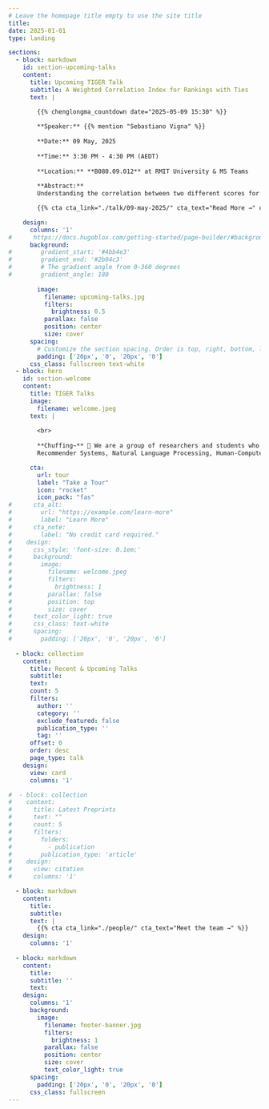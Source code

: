```yaml
---
# Leave the homepage title empty to use the site title
title:
date: 2025-01-01
type: landing

sections:
  - block: markdown
    id: section-upcoming-talks
    content:
      title: Upcoming TIGER Talk
      subtitle: A Weighted Correlation Index for Rankings with Ties
      text: |

        {{% chenglongma_countdown date="2025-05-09 15:30" %}}
        
        **Speaker:** {{% mention "Sebastiano Vigna" %}}
        
        **Date:** 09 May, 2025
        
        **Time:** 3:30 PM - 4:30 PM (AEDT)
        
        **Location:** **B080.09.012** at RMIT University & MS Teams
        
        **Abstract:**
        Understanding the correlation between two different scores for the same set of items is a common problem in graph analysis and information retrieval. The most commonly used statistics that quantifies this correlation is Kendall's $\tau$; however, the standard definition fails to capture that discordances between items with high rank are more important than those between items with low rank. Recently, a new measure of correlation based on average precision has been proposed to solve this problem, but like many alternative proposals in the literature it assumes that there are no ties in the scores. This is a major deficiency in a number of contexts, and in particular when comparing centrality scores on large graphs, as the obvious baseline, indegree, has a very large number of ties in social networks and web graphs. We propose to extend Kendall's definition in a natural way to take into account weights in the presence of ties. We prove a number of interesting mathematical properties of our generalization and describe an O(n log n) algorithm for its computation. We also validate the usefulness of our weighted measure of correlation using experimental data on social networks and web graphs.

        {{% cta cta_link="./talk/09-may-2025/" cta_text="Read More →" cta_new_tab="false" %}}

    design:
      columns: '1'
#      https://docs.hugoblox.com/getting-started/page-builder/#background
      background:
#        gradient_start: '#4bb4e3'
#        gradient_end: '#2b94c3'
#        # The gradient angle from 0-360 degrees
#        gradient_angle: 180
        
        image:
          filename: upcoming-talks.jpg
          filters:
            brightness: 0.5
          parallax: false
          position: center
          size: cover
      spacing:
        # Customize the section spacing. Order is top, right, bottom, left.
        padding: ['20px', '0', '20px', '0']
      css_class: fullscreen text-white
  - block: hero
    id: section-welcome
    content:
      title: TIGER Talks
      image:
        filename: welcome.jpeg
      text: |
        
        <br>
        
        **Chuffing~** 👋 We are a group of researchers and students who are passionate about Information Retrieval,
        Recommender Systems, Natural Language Processing, Human-Computer Interaction, Large Language Models, and beyond.

      cta:
        url: tour
        label: "Take a Tour"
        icon: "rocket"
        icon_pack: "fas"
#      cta_alt:
#        url: "https://example.com/learn-more"
#        label: "Learn More"
#      cta_note:
#        label: "No credit card required."
#    design:
#      css_style: 'font-size: 0.1em;'
#      background:
#        image: 
#          filename: welcome.jpeg
#          filters:
#            brightness: 1
#          parallax: false
#          position: top
#          size: cover
#      text_color_light: true
#      css_class: text-white      
#      spacing:
#        padding: ['20px', '0', '20px', '0']
  
  - block: collection
    content:
      title: Recent & Upcoming Talks
      subtitle:
      text:
      count: 5
      filters:
        author: ''
        category: ''
        exclude_featured: false
        publication_type: ''
        tag: ''
      offset: 0
      order: desc
      page_type: talk
    design:
      view: card
      columns: '1'

#  - block: collection
#    content:
#      title: Latest Preprints
#      text: ""
#      count: 5
#      filters:
#        folders:
#          - publication
#        publication_type: 'article'
#    design:
#      view: citation
#      columns: '1'

  - block: markdown
    content:
      title:
      subtitle:
      text: |
        {{% cta cta_link="./people/" cta_text="Meet the team →" %}}
    design:
      columns: '1'
  
  - block: markdown
    content:
      title:
      subtitle: ''
      text:
    design:
      columns: '1'
      background:
        image:
          filename: footer-banner.jpg
          filters:
            brightness: 1
          parallax: false
          position: center
          size: cover
          text_color_light: true
      spacing:
        padding: ['20px', '0', '20px', '0']
      css_class: fullscreen
---
```

